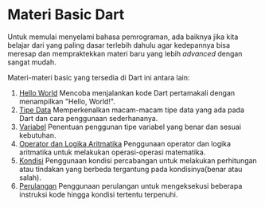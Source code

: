 # **Materi Basic Dart**

Untuk memulai menyelami bahasa pemrograman, ada baiknya jika kita belajar dari yang paling dasar terlebih dahulu agar kedepannya bisa meresap dan mempraktekkan materi baru yang lebih _advanced_ dengan sangat mudah.

Materi-materi basic yang tersedia di Dart ini antara lain:
1. [Hello World](https://github.com/bellshade/Dart/tree/main/bin/basic/1_hello_world)
   Mencoba menjalankan kode Dart pertamakali dengan menampilkan "Hello, World!".
2. [Tipe Data](https://github.com/bellshade/Dart/tree/main/bin/basic/2_tipe_data)
   Memperkenalkan macam-macam tipe data yang ada pada Dart dan cara penggunaan sederhananya.
3. [Variabel](https://github.com/bellshade/Dart/tree/main/bin/basic/3_variabel)
   Penentuan penggunan tipe variabel yang benar dan sesuai kebutuhan.
4. [Operator dan Logika Aritmatika](https://github.com/bellshade/Dart/tree/main/bin/basic/4_operator_dan_logika_aritmatika)
   Penggunaan operator dan logika aritmatika untuk melakukan operasi-operasi matematika.
5. [Kondisi](https://github.com/bellshade/Dart/tree/main/bin/basic/5_kondisi)
   Penggunaan kondisi percabangan untuk melakukan perhitungan atau tindakan yang berbeda tergantung pada kondisinya(benar atau salah).
6. [Perulangan](https://github.com/bellshade/Dart/tree/main/bin/basic/5_perulangan)
   Penggunaan perulangan untuk mengeksekusi beberapa instruksi kode hingga kondisi tertentu terpenuhi.